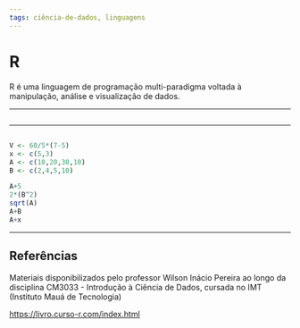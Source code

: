 ```yaml
---
tags: ciência-de-dados, linguagens
---
```


# R

R é uma linguagem de programação multi-paradigma voltada à manipulação, análise e visualização de dados.

---

```toc
```

---

## 

```r
V <- 60/5*(7-5)
x <- c(5,3)
A <- c(10,20,30,10)
B <- c(2,4,5,10)

A+5
2*(B^2)
sqrt(A)
A+B
A+x
```

---

## Referências

Materiais disponibilizados pelo professor Wilson Inácio Pereira ao longo da disciplina CM3033 - Introdução à Ciência de Dados, cursada no IMT (Instituto Mauá de Tecnologia)

https://livro.curso-r.com/index.html

